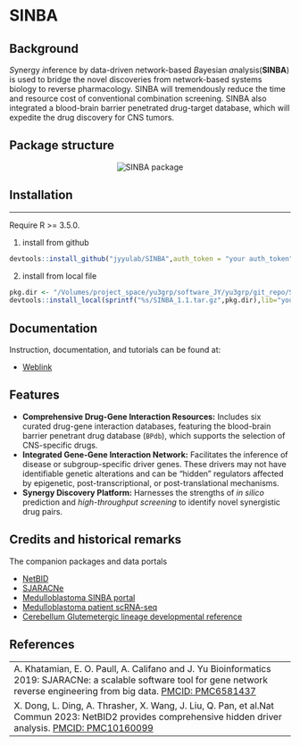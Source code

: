 
<!--README.md is generated from README.Rmd. Please edit that file -->

# SINBA

<!-- badges: start -->
<!-- badges: end -->

## Background

*S*ynergy *i*nference by data-driven *n*etwork-based *B*ayesian
*a*nalysis(**SINBA**) is used to bridge the novel discoveries from
network-based systems biology to reverse pharmacology. SINBA will
tremendously reduce the time and resource cost of conventional
combination screening. SINBA also integrated a blood-brain barrier
penetrated drug-target database, which will expedite the drug discovery
for CNS tumors.

## Package structure

<center>

![SINBA package ](https://github.com/jyyulab/SINBA_1.0/blob/master/SINBA_1.0.png)


</center>

## Installation

------------------------------------------------------------------------

Require R \>= 3.5.0.

1.  install from github

``` r
devtools::install_github("jyyulab/SINBA",auth_token = "your auth_token", lib="your lib path")
```

2.  install from local file

``` r
pkg.dir <- "/Volumes/project_space/yu3grp/software_JY/yu3grp/git_repo/SINBA" #"/research_jude/rgs01_jude/groups/yu3grp/projects/software_JY/yu3grp/git_repo/SINBA"
devtools::install_local(sprintf("%s/SINBA_1.1.tar.gz",pkg.dir),lib="your lib path")
```

## Documentation

Instruction, documentation, and tutorials can be found at:

- [Weblink](https://jingl87.github.io/SINBA/index.html)

## Features

- **Comprehensive Drug-Gene Interaction Resources:** Includes six
  curated drug-gene interaction databases, featuring the blood-brain
  barrier penetrant drug database (`BPdb`), which supports the selection
  of CNS-specific drugs.  
- **Integrated Gene-Gene Interaction Network:** Facilitates the
  inference of disease or subgroup-specific driver genes. These drivers
  may not have identifiable genetic alterations and can be “hidden”
  regulators affected by epigenetic, post-transcriptional, or
  post-translational mechanisms.
- **Synergy Discovery Platform:** Harnesses the strengths of *in silico*
  prediction and *high-throughput screening* to identify novel
  synergistic drug pairs.

## Credits and historical remarks

The companion packages and data portals

- [NetBID](https://github.com/jyyulab/NetBID)
- [SJARACNe](https://github.com/jyyulab/SJARACNe)
- [Medulloblastoma SINBA
  portal](https://yulab-stjude.shinyapps.io/SINBA_MB/)
- [Medulloblastoma patient
  scRNA-seq](https://scminer.stjude.org/study/GSE155446)
- [Cerebellum Glutemetergic lineage developmental
  reference](https://scminer.stjude.org/study/Glutamatergic-lineage)

## References

<table>
<tr>
<td>
A. Khatamian, E. O. Paull, A. Califano and J. Yu Bioinformatics 2019:
SJARACNe: a scalable software tool for gene network reverse engineering
from big data.
<a href='https://academic.oup.com/bioinformatics/article/35/12/2165/5156064'>PMCID:
PMC6581437</a>
</td>
</tr>
<tr>
<td>
X. Dong, L. Ding, A. Thrasher, X. Wang, J. Liu, Q. Pan, et al.Nat Commun
2023: NetBID2 provides comprehensive hidden driver analysis.
<a href='https://www.ncbi.nlm.nih.gov/pubmed/37142594'>PMCID:
PMC10160099</a>
</td>
</tr>
</table>
